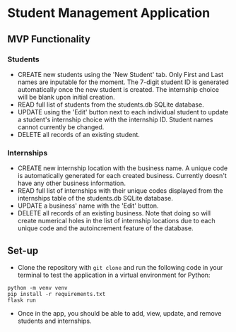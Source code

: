 # Student Management Application

## MVP Functionality

### Students

- CREATE new students using the 'New Student' tab. Only First and Last names are inputable for the moment. The 7-digit student ID is generated automatically once the new student is created. The internship choice will be blank upon initial creation.
- READ full list of students from the students.db SQLite database.
- UPDATE using the 'Edit' button next to each individual student to update a student's internship choice with the internship ID. Student names cannot currently be changed.
- DELETE all records of an existing student.

### Internships

- CREATE new internship location with the business name. A unique code is automatically generated for each created business. Currently doesn't have any other business information.
- READ full list of internships with their unique codes displayed from the internships table of the students.db SQLite database.
- UPDATE a business' name with the 'Edit' button.
- DELETE all records of an existing business. Note that doing so will create numerical holes in the list of internship locations due to each unique code and the autoincrement feature of the database.

## Set-up

- Clone the repository with `git clone` and run the following code in your terminal to test the application in a virtual environment for Python:

```
python -m venv venv
pip install -r requirements.txt
flask run
```

- Once in the app, you should be able to add, view, update, and remove students and internships.